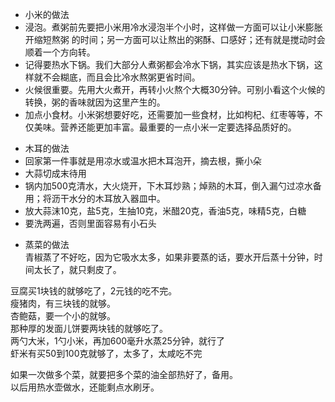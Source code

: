 

- 小米的做法
- 浸泡。煮粥前先要把小米用冷水浸泡半个小时，这样做一方面可以让小米膨胀开缩短熬粥 的时间；另一方面可以让熬出的粥酥、口感好；还有就是搅动时会顺着一个方向转。 <br>
- 记得要热水下锅。我们大部分人煮粥都会冷水下锅，其实应该是热水下锅，这样就不会糊底，而且会比冷水熬粥更省时间。 <br>
- 火候很重要。先用大火煮开，再转小火熬个大概30分钟。可别小看这个火候的转换，粥的香味就因为这里产生的。 <br>
- 加点小食材。小米粥想要好吃，还需要加一些食材，比如枸杞、红枣等等，不仅美味。营养还能更加丰富。最重要的一点小米一定要选择品质好的。 <br>

 
 <p> 
 
* 木耳的做法<br>
* 回家第一件事就是用凉水或温水把木耳泡开，摘去根，撕小朵 <br>
* 大蒜切成末待用  <br>
* 锅内加500克清水，大火烧开，下木耳炒熟；焯熟的木耳，倒入漏勺过凉水备用；将沥干水分的木耳放入器皿中。  <br>
* 放大蒜沫10克，盐5克，生抽10克，米醋20克，香油5克，味精5克，白糖  <br>
* 要洗两遍，否则里面容易有小石头  <br>
 </p>
 
 <p> 
 
* 蒸菜的做法<br>
青椒蒸了不好吃，因为它吸水太多，如果非要蒸的话，要水开后蒸十分钟，时间太长了，就只剩皮了。 <br>
 </p>
 
 <p> 
豆腐买1块钱的就够吃了，2元钱的吃不完。<br>
瘦猪肉，有三块钱的就够。<br>
杏鲍菇，要一个小的就够。<br>
那种厚的发面儿饼要两块钱的就够吃了。<br>
两勺大米，1勺小米，再加600毫升水蒸25分钟，就行了<br>
虾米有买50到100克就够了，太多了，太咸吃不完<br>
 </p> 
 
 <p> 
如果一次做多个菜，就要把多个菜的油全部热好了，备用。<br>
以后用热水壶做水，还能剩点水刷牙。<br>
 </p>


